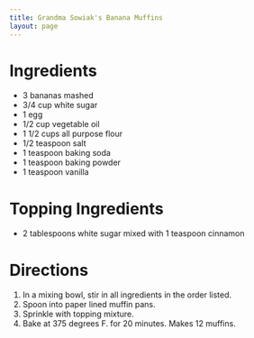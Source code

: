```yaml
---
title: Grandma Sowiak's Banana Muffins
layout: page
---
```


# Ingredients

* 3 bananas mashed
* 3/4 cup white sugar
* 1 egg
* 1/2 cup vegetable oil
* 1 1/2 cups all purpose flour
* 1/2 teaspoon salt
* 1 teaspoon baking soda
* 1 teaspoon baking powder
* 1 teaspoon vanilla

# Topping Ingredients

* 2 tablespoons white sugar mixed with 1 teaspoon cinnamon

# Directions

1. In a mixing bowl, stir in all ingredients in the order listed.
1. Spoon into paper lined muffin pans.
1. Sprinkle with topping mixture.
1. Bake at 375 degrees F. for 20 minutes. Makes 12 muffins.
